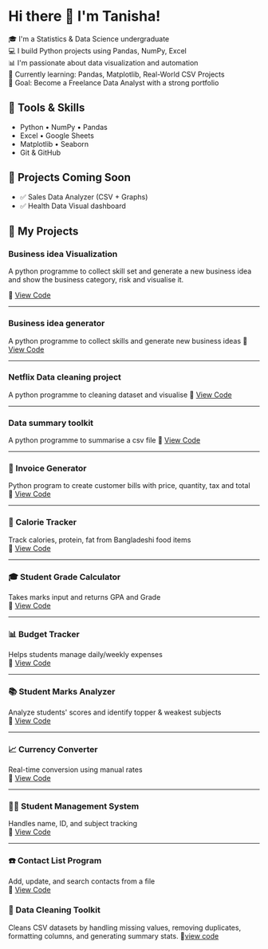 # Hi there 👋 I'm Tanisha!

🎓 I'm a Statistics & Data Science undergraduate  
💻 I build Python projects using Pandas, NumPy, Excel  
📊 I'm passionate about data visualization and automation  
🌱 Currently learning: Pandas, Matplotlib, Real-World CSV Projects  
🚀 Goal: Become a Freelance Data Analyst with a strong portfolio

## 🧰 Tools & Skills
- Python • NumPy • Pandas
- Excel • Google Sheets
- Matplotlib • Seaborn
- Git & GitHub

## 📁 Projects Coming Soon
- ✅ Sales Data Analyzer (CSV + Graphs)
- ✅ Health Data Visual dashboard 


## 🚀 My Projects

### Business idea Visualization 
A python programme to collect skill set and generate a new business idea and show the business category, risk and visualise it.

🔗 [View Code](https://github.com/tanisha930/My-work/blob/0fe01cead24f0153238e2b93385a9f3127f49e93/.vscode/bussiness_idea_visualization.py)

---

### Business idea generator
 A python programme to collect skills and generate new business ideas
 🔗 [View Code](https://github.com/tanisha930/My-work/blob/main/Netflix_data_cleaning.py)



 ---
### Netflix Data cleaning project
A python programme to cleaning dataset and visualise
🔗 [View Code](https://github.com/tanisha930/My-work/blob/main/Netflix_data_cleaning.py)

---

### Data summary toolkit
A python programme to summarise a csv file
🔗 [View Code](https://github.com/tanisha930/My-work/blob/main/data_summary_toolkit.py)

---

### 🧾 Invoice Generator  
Python program to create customer bills with price, quantity, tax and total  
🔗 [View Code](https://github.com/tanisha930/My-work/blob/main/invoice_generator.py)

---

### 🥗 Calorie Tracker  
Track calories, protein, fat from Bangladeshi food items  
🔗 [View Code](https://github.com/tanisha930/My-work/blob/main/calorie_tracker.py)

---

### 🎓 Student Grade Calculator  
Takes marks input and returns GPA and Grade  
🔗 [View Code](https://github.com/tanisha930/My-work/blob/main/student_grade_calculator.py)

---

### 📊 Budget Tracker  
Helps students manage daily/weekly expenses  
🔗 [View Code](https://github.com/tanisha930/My-work/blob/main/Budget_tracker.py)

---

### 📚 Student Marks Analyzer  
Analyze students' scores and identify topper & weakest subjects  
🔗 [View Code](https://github.com/tanisha930/My-work/blob/main/student_marks_analyzer.py)

---

### 📈 Currency Converter  
Real-time conversion using manual rates  
🔗 [View Code](https://github.com/tanisha930/My-work/blob/main/currency_converter.py)

---

### 🧑‍🎓 Student Management System  
Handles name, ID, and subject tracking  
🔗 [View Code](https://github.com/tanisha930/My-work/blob/main/student_management.py)

---

### ☎️ Contact List Program  
Add, update, and search contacts from a file  
🔗 [View Code](https://github.com/tanisha930/My-work/blob/main/contact_list.py)

### 🧹 Data Cleaning Toolkit 
Cleans CSV datasets by handling missing values, removing duplicates, formatting columns, and generating summary stats.
 🔗[view code]( https://github.com/tanisha930/My-work/blob/main/data_cleaning_toolkit.py)

